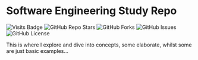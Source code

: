 # Software Engineering Study Repo
![Visits Badge](https://badges.pufler.dev/visits/bshongwe/swe-study-repo)
![GitHub Repo Stars](https://img.shields.io/github/stars/bshongwe/swe-study-repo)
![GitHub Forks](https://img.shields.io/github/forks/bshongwe/swe-study-repo)
![GitHub Issues](https://img.shields.io/github/issues/bshongwe/swe-study-repo)
![GitHub License](https://img.shields.io/github/license/bshongwe/swe-study-repo)

This is where I explore and dive into concepts, some elaborate, whilst
some are just basic examples...
